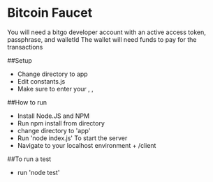 # Bitcoin Faucet

You will need a bitgo developer account with an active access token, passphrase, and walletId
The wallet will need funds to pay for the transactions

##Setup
- Change directory to app
- Edit constants.js
- Make sure to enter your <accessToken>, <passphrase>, <walletId> 

##How to run
- Install Node.JS and NPM
- Run npm install from directory
- change directory to 'app'
- Run 'node index.js' To start the server
- Navigate to your localhost environment + /client

##To run a test
- run 'node test'